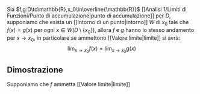 Sia $f,g:D\to\mathbb{R},x_0\in\overline{\mathbb{R}}$ [[Analisi 1/Limiti di Funzioni/Punto di accumulazione|punto di accumulazione]] per $D$, supponiamo che esista un [[Intorno di un punto|intorno]] $W$ di $x_0$ tale che $f(x)=g(x)$ per ogni $x\in W(D\setminus\{x_0\})$, allora $f$ e $g$ hanno lo stesso andamento per $x\to x_0$, in particolare se ammettono [[Valore limite|limite]] si avrà:
$$
\lim_{x\to x_0}f(x)=\lim_{x\to x_0}g(x)
$$

## Dimostrazione
Supponiamo che $f$ ammetta [[Valore limite|limite]] 